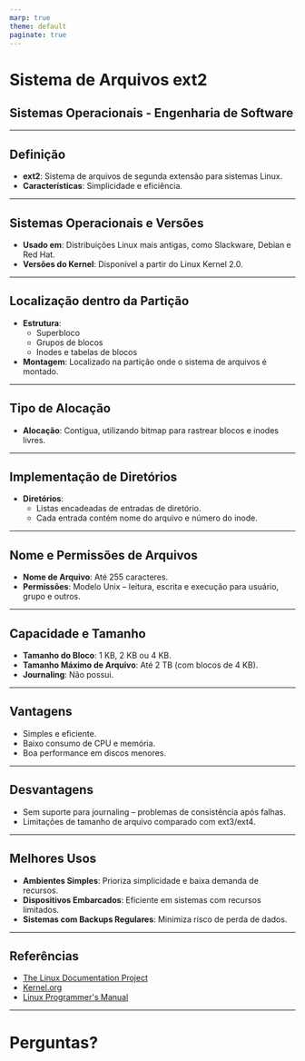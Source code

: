 ```yaml
---
marp: true
theme: default
paginate: true
---
```


# Sistema de Arquivos ext2
## Sistemas Operacionais - Engenharia de Software

---

## Definição
- **ext2**: Sistema de arquivos de segunda extensão para sistemas Linux.
- **Características**: Simplicidade e eficiência.

---

## Sistemas Operacionais e Versões
- **Usado em**: Distribuições Linux mais antigas, como Slackware, Debian e Red Hat.
- **Versões do Kernel**: Disponível a partir do Linux Kernel 2.0.

---

## Localização dentro da Partição
- **Estrutura**: 
  - Superbloco
  - Grupos de blocos
  - Inodes e tabelas de blocos
- **Montagem**: Localizado na partição onde o sistema de arquivos é montado.

---

## Tipo de Alocação
- **Alocação**: Contígua, utilizando bitmap para rastrear blocos e inodes livres.

---

## Implementação de Diretórios
- **Diretórios**: 
  - Listas encadeadas de entradas de diretório.
  - Cada entrada contém nome do arquivo e número do inode.

---

## Nome e Permissões de Arquivos
- **Nome de Arquivo**: Até 255 caracteres.
- **Permissões**: Modelo Unix – leitura, escrita e execução para usuário, grupo e outros.

---

## Capacidade e Tamanho
- **Tamanho do Bloco**: 1 KB, 2 KB ou 4 KB.
- **Tamanho Máximo de Arquivo**: Até 2 TB (com blocos de 4 KB).
- **Journaling**: Não possui.

---

## Vantagens
- Simples e eficiente.
- Baixo consumo de CPU e memória.
- Boa performance em discos menores.

---

## Desvantagens
- Sem suporte para journaling – problemas de consistência após falhas.
- Limitações de tamanho de arquivo comparado com ext3/ext4.

---

## Melhores Usos
- **Ambientes Simples**: Prioriza simplicidade e baixa demanda de recursos.
- **Dispositivos Embarcados**: Eficiente em sistemas com recursos limitados.
- **Sistemas com Backups Regulares**: Minimiza risco de perda de dados.

---

## Referências
- [The Linux Documentation Project](https://www.tldp.org)
- [Kernel.org](https://www.kernel.org/doc/html/latest/filesystems/ext2.html)
- [Linux Programmer's Manual](https://man7.org/linux/man-pages/man5/ext2.5.html)

---

# Perguntas?
